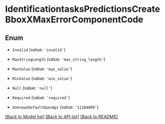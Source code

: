 # IdentificationtasksPredictionsCreateBboxXMaxErrorComponentCode


## Enum

* `Invalid` (value: `'invalid'`)

* `MaxStringLength` (value: `'max_string_length'`)

* `MaxValue` (value: `'max_value'`)

* `MinValue` (value: `'min_value'`)

* `Null` (value: `'null'`)

* `Required` (value: `'required'`)

* `UnknownDefaultOpenApi` (value: `'11184809'`)

[[Back to Model list]](../README.md#documentation-for-models) [[Back to API list]](../README.md#documentation-for-api-endpoints) [[Back to README]](../README.md)

